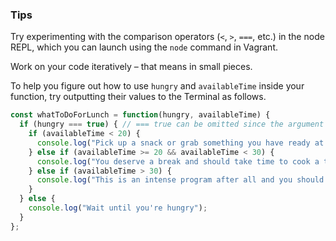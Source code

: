 ### Tips

Try experimenting with the comparison operators (`<`, `>`, `===`, etc.) in the node REPL, which you can launch using the `node` command in Vagrant.

Work on your code iteratively – that means in small pieces. 

To help you figure out how to use `hungry` and `availableTime` inside your function, try outputting their values to the Terminal as follows.

```JavaScript
const whatToDoForLunch = function(hungry, availableTime) {
  if (hungry === true) { // === true can be omitted since the argument is already there
    if (availableTime < 20) {
      console.log("Pick up a snack or grab something you have ready at home.");
    } else if (availableTime >= 20 && availableTime < 30) {
      console.log("You deserve a break and should take time to cook a tasty meal.");
    } else if (availableTime > 30) {
      console.log("This is an intense program after all and you should probably reconsider.");
    }
  } else {
    console.log("Wait until you're hungry");
  }
};
